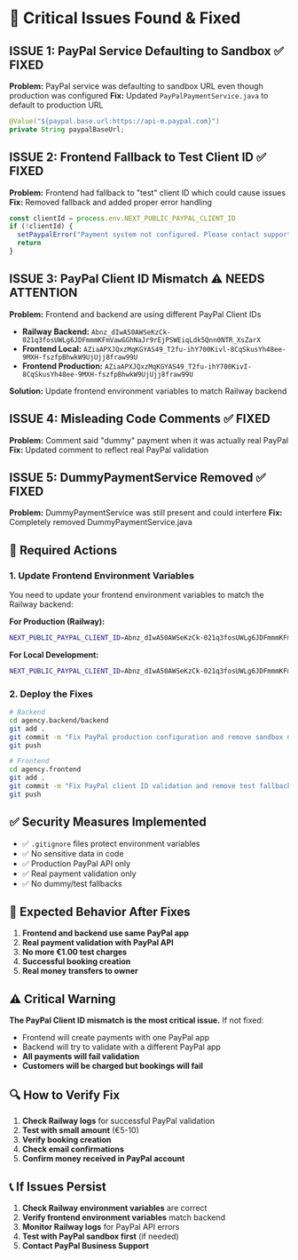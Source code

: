 # 🚨 Critical Issues Found & Fixed

## **ISSUE 1: PayPal Service Defaulting to Sandbox** ✅ FIXED
**Problem:** PayPal service was defaulting to sandbox URL even though production was configured
**Fix:** Updated `PayPalPaymentService.java` to default to production URL
```java
@Value("${paypal.base.url:https://api-m.paypal.com}")
private String paypalBaseUrl;
```

## **ISSUE 2: Frontend Fallback to Test Client ID** ✅ FIXED
**Problem:** Frontend had fallback to "test" client ID which could cause issues
**Fix:** Removed fallback and added proper error handling
```typescript
const clientId = process.env.NEXT_PUBLIC_PAYPAL_CLIENT_ID
if (!clientId) {
  setPaypalError("Payment system not configured. Please contact support.")
  return
}
```

## **ISSUE 3: PayPal Client ID Mismatch** ⚠️ NEEDS ATTENTION
**Problem:** Frontend and backend are using different PayPal Client IDs
- **Railway Backend:** `Abnz_dIwA50AWSeKzCk-021q3fosUWLg6JDFmmmKFmVawGGhNaJr9rEjPSWEiqLdk5Qnn0NTR_XsZarX`
- **Frontend Local:** `AZiaAPXJQxzMqKGYAS49_T2fu-ihY700Kivl-8CqSkusYh48ee-9MXH-fszfpBhwkW9UjUjj8fraw99U`
- **Frontend Production:** `AZiaAPXJQxzMqKGYAS49_T2fu-ihY700KivI-8CqSkusYh48ee-9MXH-fszfpBhwkW9UjUjj8fraw99U`

**Solution:** Update frontend environment variables to match Railway backend

## **ISSUE 4: Misleading Code Comments** ✅ FIXED
**Problem:** Comment said "dummy" payment when it was actually real PayPal
**Fix:** Updated comment to reflect real PayPal validation

## **ISSUE 5: DummyPaymentService Removed** ✅ FIXED
**Problem:** DummyPaymentService was still present and could interfere
**Fix:** Completely removed DummyPaymentService.java

## 🔧 **Required Actions**

### **1. Update Frontend Environment Variables**
You need to update your frontend environment variables to match the Railway backend:

**For Production (Railway):**
```bash
NEXT_PUBLIC_PAYPAL_CLIENT_ID=Abnz_dIwA50AWSeKzCk-021q3fosUWLg6JDFmmmKFmVawGGhNaJr9rEjPSWEiqLdk5Qnn0NTR_XsZarX
```

**For Local Development:**
```bash
NEXT_PUBLIC_PAYPAL_CLIENT_ID=Abnz_dIwA50AWSeKzCk-021q3fosUWLg6JDFmmmKFmVawGGhNaJr9rEjPSWEiqLdk5Qnn0NTR_XsZarX
```

### **2. Deploy the Fixes**
```bash
# Backend
cd agency.backend/backend
git add .
git commit -m "Fix PayPal production configuration and remove sandbox defaults"
git push

# Frontend
cd agency.frontend
git add .
git commit -m "Fix PayPal client ID validation and remove test fallbacks"
git push
```

## ✅ **Security Measures Implemented**

- ✅ `.gitignore` files protect environment variables
- ✅ No sensitive data in code
- ✅ Production PayPal API only
- ✅ Real payment validation only
- ✅ No dummy/test fallbacks

## 🎯 **Expected Behavior After Fixes**

1. **Frontend and backend use same PayPal app**
2. **Real payment validation with PayPal API**
3. **No more €1.00 test charges**
4. **Successful booking creation**
5. **Real money transfers to owner**

## ⚠️ **Critical Warning**

**The PayPal Client ID mismatch is the most critical issue.** If not fixed:
- Frontend will create payments with one PayPal app
- Backend will try to validate with a different PayPal app
- **All payments will fail validation**
- **Customers will be charged but bookings will fail**

## 🔍 **How to Verify Fix**

1. **Check Railway logs** for successful PayPal validation
2. **Test with small amount** (€5-10)
3. **Verify booking creation**
4. **Check email confirmations**
5. **Confirm money received in PayPal account**

## 📞 **If Issues Persist**

1. **Check Railway environment variables** are correct
2. **Verify frontend environment variables** match backend
3. **Monitor Railway logs** for PayPal API errors
4. **Test with PayPal sandbox first** (if needed)
5. **Contact PayPal Business Support**
